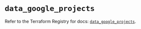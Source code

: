 # `data_google_projects`

Refer to the Terraform Registry for docs: [`data_google_projects`](https://registry.terraform.io/providers/hashicorp/google-beta/6.16.0/docs/data-sources/google_projects).

